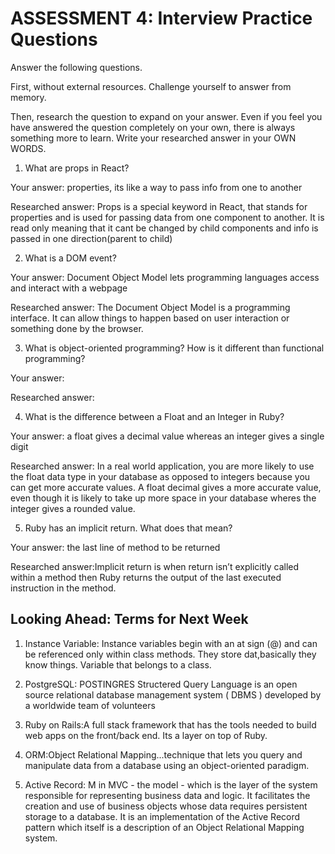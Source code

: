 # ASSESSMENT 4: Interview Practice Questions
Answer the following questions.

First, without external resources. Challenge yourself to answer from memory.

Then, research the question to expand on your answer. Even if you feel you have answered the question completely on your own, there is always something more to learn. Write your researched answer in your OWN WORDS.  

1. What are props in React?

  Your answer: properties, its like a way to pass info from one to another

  Researched answer: Props is a special keyword in React, that stands for properties and is  used for passing data from one component to another. It is read only meaning that it cant be changed by child components and info is passed in one direction(parent to child)




2. What is a DOM event? 

  Your answer: Document Object Model lets programming languages access and interact with a webpage

  Researched answer: The Document Object Model is a programming interface. It can allow things to happen based on user interaction or something done by the browser.
  



3. What is object-oriented programming? How is it different than functional programming?

  Your answer:

  Researched answer:



4. What is the difference between a Float and an Integer in Ruby?

  Your answer: a float gives a decimal value whereas an integer gives a single digit

  Researched answer: In a real world application, you are more likely to use the float data type in your database as opposed to integers because you can get more accurate values. A float decimal gives a more accurate value, even though it is likely to take up more space in your database wheres the integer gives a rounded value. 




5. Ruby has an implicit return. What does that mean?

  Your answer: the last line of method to be returned

  Researched answer:Implicit return is when return isn’t explicitly called within a method then Ruby returns the output  of the last executed instruction in the method. 



## Looking Ahead: Terms for Next Week

1. Instance Variable: Instance variables begin with an at sign (@) and can be referenced only within class methods. They store dat,basically they know things. Variable that belongs to a class.

2. PostgreSQL: POSTINGRES Structered Query Language is an open source relational database management system ( DBMS ) developed by a worldwide team of volunteers

3. Ruby on Rails:A full stack framework that has the tools needed to build web apps on the front/back end. Its a layer on top of Ruby.

4. ORM:Object Relational Mapping...technique that lets you query and manipulate data from a database using an object-oriented paradigm.

5. Active Record: M in MVC - the model - which is the layer of the system responsible for representing business data and logic. It facilitates the creation and use of business objects whose data requires persistent storage to a database. It is an implementation of the Active Record pattern which itself is a description of an Object Relational Mapping system.
